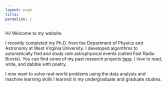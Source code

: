 ```yaml
---
layout: page
title: 
permalink: /
---
```


Hi! Welcome to my website. 

I recently completed my Ph.D. from the Department of Physics and Astronomy at West Virginia University. I developed algorithms to automatically find and study rare astrophysical events (called Fast Radio Bursts). 
You can find some of my past research projects [here](/research/). I love to read, write, and dabble with poetry. 

I now want to solve real-world problems using the data analysis and machine learning skills I learned in my undergraduate and graduate studies.
